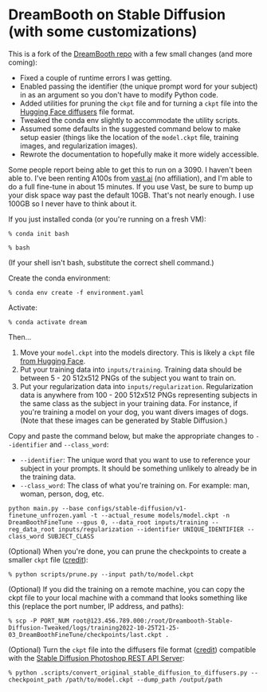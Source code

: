 # DreamBooth on Stable Diffusion (with some customizations)

This is a fork of the [DreamBooth repo](https://github.com/XavierXiao/Dreambooth-Stable-Diffusion) with a few small changes (and more coming):

- Fixed a couple of runtime errors I was getting.
- Enabled passing the identifier (the unique prompt word for your subject) in as an argument so you don't have to modify Python code.
- Added utilities for pruning the `ckpt` file and for turning a `ckpt` file into the [Hugging Face diffusers](https://huggingface.co/docs/diffusers/index) file format.
- Tweaked the conda env slightly to accommodate the utility scripts.
- Assumed some defaults in the suggested command below to make setup easier (things like the location of the `model.ckpt` file, training images, and regularization images).
- Rewrote the documentation to hopefully make it more widely accessible.

Some people report being able to get this to run on a 3090. I haven't been able to. I've been renting A100s from [vast.ai](https://vast.ai/) (no affiliation), and I'm able to do a full fine-tune in about 15 minutes. If you use Vast, be sure to bump up your disk space way past the default 10GB. That's not nearly enough. I use 100GB so I never have to think about it.

If you just installed conda (or you're running on a fresh VM):

`% conda init bash`

`% bash`

(If your shell isn't bash, substitute the correct shell command.)

Create the conda environment:

`% conda env create -f environment.yaml`

Activate:

`% conda activate dream`

Then...

1. Move your `model.ckpt` into the models directory. This is likely a `ckpt` file [from Hugging Face](https://huggingface.co/CompVis/stable-diffusion).
1. Put your training data into `inputs/training`. Training data should be between 5 - 20 512x512 PNGs of the subject you want to train on.
1. Put your regularization data into `inputs/regularization`. Regularization data is anywhere from 100 - 200 512x512 PNGs representing subjects in the same class as the subject in your training data. For instance, if you're training a model on your dog, you want divers images of dogs. (Note that these images can be generated by Stable Diffusion.)

Copy and paste the command below, but make the appropriate changes to `--identifier` and `--class_word`:

- `--identifier`: The unique word that you want to use to reference your subject in your prompts. It should be something unlikely to already be in the training data.
- `--class_word`: The class of what you're training on. For example: man, woman, person, dog, etc.

```
python main.py --base configs/stable-diffusion/v1-finetune_unfrozen.yaml -t --actual_resume models/model.ckpt -n DreamBoothFineTune --gpus 0, --data_root inputs/training --reg_data_root inputs/regularization --identifier UNIQUE_IDENTIFIER --class_word SUBJECT_CLASS
```

(Optional) When you're done, you can prune the checkpoints to create a smaller `ckpt` file ([credit](https://github.com/huggingface/diffusers/blob/main/scripts/convert_original_stable_diffusion_to_diffusers.py)):

`% python scripts/prune.py --input path/to/model.ckpt`

(Optional) If you did the training on a remote machine, you can copy the ckpt file to your local machine with a command that looks something like this (replace the port number, IP address, and paths):

```
% scp -P PORT_NUM root@123.456.789.000:/root/Dreambooth-Stable-Diffusion-Tweaked/logs/training2022-10-25T21-25-03_DreamBoothFineTune/checkpoints/last.ckpt .
```

(Optional) Turn the `ckpt` file into the diffusers file format ([credit](https://github.com/harubaru/waifu-diffusion/blob/main/scripts/prune.py)) compatible with the [Stable Diffusion Photoshop REST API Server](https://github.com/cantrell/stable-diffusion-api-server):

```
% python .scripts/convert_original_stable_diffusion_to_diffusers.py --checkpoint_path /path/to/model.ckpt --dump_path /output/path
```
